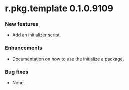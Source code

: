 # r.pkg.template 0.1.0.9109

### New features

* Add an initializer script.

### Enhancements

* Documentation on how to use the initialize a package.

### Bug fixes

* None.
